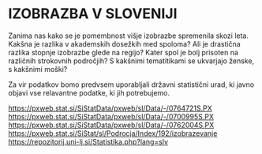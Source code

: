 # IZOBRAZBA V SLOVENIJI

Zanima nas kako se je pomembnost višje izobrazbe spremenila skozi leta. Kakšna je razlika v akademskih dosežkih med spoloma? Ali je drastična razlika stopnje izobrazbe glede na regijo? Kater spol je bolj prisoten na različnih strokovnih področjih? S kakšnimi tematitikami se ukvarjajo ženske, s kakšnimi moški?

Za vir podatkov bomo predvsem uporabljali državni statistični urad, ki javno objavi vse relavantne podatke, ki jih potrebujemo.


https://pxweb.stat.si/SiStatData/pxweb/sl/Data/-/0764721S.PX
https://pxweb.stat.si/SiStatData/pxweb/sl/Data/-/0700995S.PX
https://pxweb.stat.si/SiStatData/pxweb/sl/Data/-/0762004S.PX
https://pxweb.stat.si/SiStat/sl/Podrocja/Index/192/izobrazevanje
https://repozitorij.uni-lj.si/Statistika.php?lang=slv

